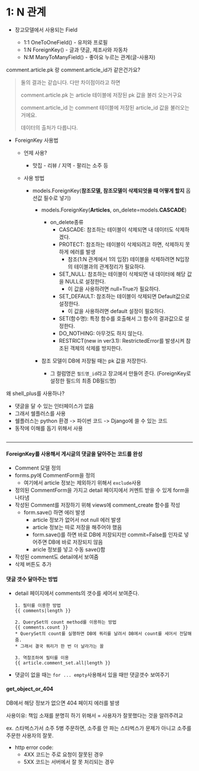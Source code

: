 # 1: N 관계

* 장고모델에서 사용되는 Field

  * 1:1 OneToOneField() - 유저와 프로필
  * 1:N ForeignKey() - 글과 댓글, 제조사와 자동차
  * N:M ManyToManyField() - 좋아요 누르는 관계(글-사용자)




 comment.article.pk 랑 comment.article_id가 같은건가요?

>  둘의 결과는 같습니다. 다만 차이점이라고 하면 
>
> comment.article.pk  는 article  테이블에 저장된 pk 값을 불러 오는거구요
>
> comment.article_id  는 comment 테이블에 저장된 article_id 값을 불러오는 거에요.
>
> 데이터의 출처가 다릅니다. 



* ForeignKey 사용법
  * 언제 사용?
    
    * 맛집 - 리뷰 / 지역 - 팔리는 소주 등
  * 사용 방법
    * models.ForeignKey(**참조모델, 참조모델이 삭제되엇을 때 어떻게 할지** 옵션값 필수로 넣기)
      * models.ForeignKey(**Articles**, on_delete=models.**CASCADE**)
        * on_delete종류
          * CASCADE: 참조하는 테이블이 삭제되면 내 데이터도 삭제하겠다.
          * PROTECT: 참조하는 테이블이 삭제되려고 하면, 삭제하지 못하게 에러를 발생
            * 참조(1:N 관계에서 1의  입장) 테이블을 삭제하려면 N입장의 테이블과의 관계정리가 필요하다.
          * SET_NULL: 참조하는 테이블이 삭제되면 내 데이터에 해당 값을 NULL로 설정한다.
            * 이 값을 사용하려면 null=True가 필요하다. 
          * SET_DEFAULT: 참조하는 테이블이 삭제되면 Default값으로 설정한다.
            * 이 값을 사용하려면 default 설정이 필요하다.
          * SET(함수명): 특정 함수를 호출해서 그 함수의 결과값으로 설정한다.
          * DO_NOTHING: 아무것도 하지 않는다.
          * RESTRICT(new in ver3.1): RestrictedError를 발생시켜 참조된 객체의 삭제를 방지한다. 
          
          
        
      * 참조 모델이 DB에 저장될 때는 pk 값을 저장한다.
      
        * 그 컬럼명은 `필드명_id`라고 장고에서 만들어 준다. (ForeignKey로 설정한 필드의 최종 DB필드명)



왜 shell_plus를 사용하나?

* 댓글을 달 수 있는 인터페이스가 없음
* 그래서 쉘플러스를 사용
* 쉘플러스는 python 환경 -> 파이썬 코드 -> Django에 쓸 수 있는 코드
* 동작에 이해를 돕기 위해서 사용

```

```





--------



#### ForeignKey를 사용해서 게시글의 댓글을 달아주는 코드를 완성

* Comment 모델 정의
* forms.py에 CommentForm을 정의
  * 여기에서 article 정보는 제외하기 위해서 `exclude`사용
* 정의된 CommentForm을 가지고 detail 페이지에서 커멘트 받을 수 있게 form을 나타냄
* 작성된 Comment를 저장하기 위해 views에 comment_create 함수를 작성
  * form.save() 하면 에러 발생
    * article 정보가 없어서 not null 에러 발생
    * article 정보는 따로 저장을 해주어야 했음
    * form.save()를 하면 바로 DB에 저장되지만 commit=False를 인자로 넣어주면 DB에 바로 저장되지 않음
    * aricle 정보를 넣고 수동 save()함
* 작성된 comment도 detail에서 보여줌
* 삭제 버튼도 추가





#### 댓글 갯수 달아주는 방법

* detail 페이지에서 comments의 갯수를 세어서 보여준다.

  ```
  1. 필터를 이용한 방법
  {{ comments|length }}
  
  2. QuerySet의 count method를 이용하는 방법
  {{ comments.count }}
  * QuerySet의 count를 실행하면 DB에 쿼리를 날려서 DB에서 count를 세어서 전달해줌.
  * 그래서 결국 쿼리가 한 번 더 날라가는 꼴
  
  3. 역참조하여 필터를 이용
  {{ article.comment_set.all|length }}
  ```

  

* 댓글이 없을 때는 `for ... empty`사용해서 있을 때만 댓글갯수 보여주기





#### get_object_or_404

DB에서 해당 정보가 없으면 404 페이지 에러를 발생

사용이유: 책임 소재를 분명히 하기 위해서 = 사용자가 잘못했다는 것을 알려주려교

ex. 스타벅스가서 소주 5병 주문하면, 소주를 안 파는 스타벅스가 문제가 아니고 소주를 주문한 사용자의 잘못.

* http error code: 
  * 4XX 코드는 주로 요청이 잘못된 경우
  * 5XX 코드는 서버에서 잘 못 처리되는 경우



